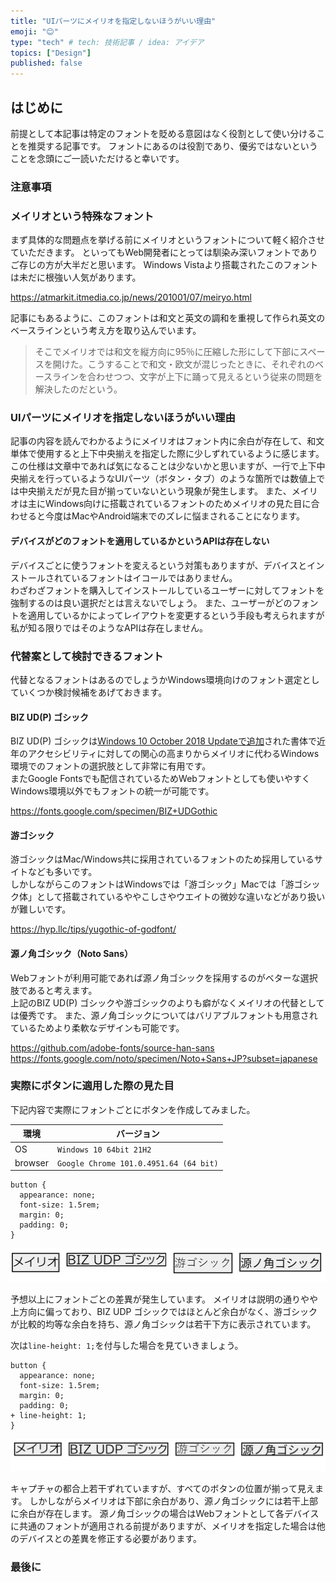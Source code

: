 ```yaml
---
title: "UIパーツにメイリオを指定しないほうがいい理由"
emoji: "😊"
type: "tech" # tech: 技術記事 / idea: アイデア
topics: ["Design"]
published: false
---
```


## はじめに

前提として本記事は特定のフォントを貶める意図はなく役割として使い分けることを推奨する記事です。
フォントにあるのは役割であり、優劣ではないということを念頭にご一読いただけると幸いです。

### 注意事項

### メイリオという特殊なフォント

まず具体的な問題点を挙げる前にメイリオというフォントについて軽く紹介させていただきます。
といってもWeb開発者にとっては馴染み深いフォントでありご存じの方が大半だと思います。
Windows Vistaより搭載されたこのフォントは未だに根強い人気があります。

https://atmarkit.itmedia.co.jp/news/201001/07/meiryo.html

記事にもあるように、このフォントは和文と英文の調和を重視して作られ英文のベースラインという考え方を取り込んでいます。

> そこでメイリオでは和文を縦方向に95％に圧縮した形にして下部にスペースを開けた。こうすることで和文・欧文が混じったときに、それぞれのベースラインを合わせつつ、文字が上下に踊って見えるという従来の問題を解決したのだという。

### UIパーツにメイリオを指定しないほうがいい理由

記事の内容を読んでわかるようにメイリオはフォント内に余白が存在して、和文単体で使用すると上下中央揃えを指定した際に少しずれているように感じます。
この仕様は文章中であれば気になることは少ないかと思いますが、一行で上下中央揃えを行っているようなUIパーツ（ボタン・タブ）のような箇所では数値上では中央揃えだが見た目が揃っていないという現象が発生します。
また、メイリオは主にWindows向けに搭載されているフォントのためメイリオの見た目に合わせると今度はMacやAndroid端末でのズレに悩まされることになります。

#### デバイスがどのフォントを適用しているかというAPIは存在しない

デバイスごとに使うフォントを変えるという対策もありますが、デバイスとインストールされているフォントはイコールではありません。  
わざわざフォントを購入してインストールしているユーザーに対してフォントを強制するのは良い選択だとは言えないでしょう。
また、ユーザーがどのフォントを適用しているかによってレイアウトを変更するという手段も考えられますが私が知る限りではそのようなAPIは存在しません。

### 代替案として検討できるフォント

代替となるフォントはあるのでしょうかWindows環境向けのフォント選定としていくつか検討候補をあげておきます。

#### BIZ UD(P) ゴシック

BIZ UD(P) ゴシックは[Windows 10 October 2018 Updateで追加](https://www.morisawa.co.jp/about/news/4010)された書体で近年のアクセシビリティに対しての関心の高まりからメイリオに代わるWindows環境でのフォントの選択肢として非常に有用です。  
またGoogle Fontsでも配信されているためWebフォントとしても使いやすくWindows環境以外でもフォントの統一が可能です。

https://fonts.google.com/specimen/BIZ+UDGothic

#### 游ゴシック

游ゴシックはMac/Windows共に採用されているフォントのため採用しているサイトなども多いです。  
しかしながらこのフォントはWindowsでは「游ゴシック」Macでは「游ゴシック体」として搭載されているややこしさやウエイトの微妙な違いなどがあり扱いが難しいです。

https://hyp.llc/tips/yugothic-of-godfont/

#### 源ノ角ゴシック（Noto Sans）

Webフォントが利用可能であれば源ノ角ゴシックを採用するのがベターな選択肢であると考えます。  
上記のBIZ UD(P) ゴシックや游ゴシックのよりも癖がなくメイリオの代替としては優秀です。
また、源ノ角ゴシックについてはバリアブルフォントも用意されているためより柔軟なデザインも可能です。

https://github.com/adobe-fonts/source-han-sans
https://fonts.google.com/noto/specimen/Noto+Sans+JP?subset=japanese

### 実際にボタンに適用した際の見た目

下記内容で実際にフォントごとにボタンを作成してみました。

| 環境 | バージョン |
|---|---|
| OS | `Windows 10 64bit 21H2` |
| browser | `Google Chrome 101.0.4951.64 (64 bit)` |

```css:css
button {
  appearance: none;
  font-size: 1.5rem;
  margin: 0;
  padding: 0;
}
```

![](/images/articles/mairyo-with-uipart/font-body-size.jpg)

予想以上にフォントごとの差異が発生しています。
メイリオは説明の通りやや上方向に偏っており、BIZ UDP ゴシックではほとんど余白がなく、游ゴシックが比較的均等な余白を持ち、源ノ角ゴシックは若干下方に表示されています。

次は`line-height: 1;`を付与した場合を見ていきましょう。

```diff:css
button {
  appearance: none;
  font-size: 1.5rem;
  margin: 0;
  padding: 0;
+ line-height: 1;
}
```

![](/images/articles/mairyo-with-uipart/font-body-size-with-lh1.jpg)

キャプチャの都合上若干ずれていますが、すべてのボタンの位置が揃って見えます。
しかしながらメイリオは下部に余白があり、源ノ角ゴシックには若干上部に余白が存在します。
源ノ角ゴシックの場合はWebフォントとして各デバイスに共通のフォントが適用される前提がありますが、メイリオを指定した場合は他のデバイスとの差異を修正する必要があります。

### 最後に
